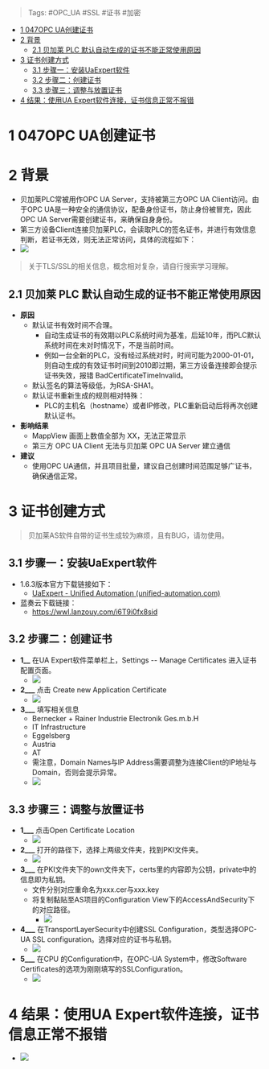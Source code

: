 > Tags: #OPC_UA #SSL #证书 #加密

- [1 047OPC UA创建证书](#1%20047OPC%20UA%E5%88%9B%E5%BB%BA%E8%AF%81%E4%B9%A6)
- [2 背景](#2%20%E8%83%8C%E6%99%AF)
	- [2.1 贝加莱 PLC 默认自动生成的证书不能正常使用原因](#2.1%20%E8%B4%9D%E5%8A%A0%E8%8E%B1%20PLC%20%E9%BB%98%E8%AE%A4%E8%87%AA%E5%8A%A8%E7%94%9F%E6%88%90%E7%9A%84%E8%AF%81%E4%B9%A6%E4%B8%8D%E8%83%BD%E6%AD%A3%E5%B8%B8%E4%BD%BF%E7%94%A8%E5%8E%9F%E5%9B%A0)
- [3 证书创建方式](#3%20%E8%AF%81%E4%B9%A6%E5%88%9B%E5%BB%BA%E6%96%B9%E5%BC%8F)
	- [3.1 步骤一：安装UaExpert软件](#3.1%20%E6%AD%A5%E9%AA%A4%E4%B8%80%EF%BC%9A%E5%AE%89%E8%A3%85UaExpert%E8%BD%AF%E4%BB%B6)
	- [3.2 步骤二：创建证书](#3.2%20%E6%AD%A5%E9%AA%A4%E4%BA%8C%EF%BC%9A%E5%88%9B%E5%BB%BA%E8%AF%81%E4%B9%A6)
	- [3.3 步骤三：调整与放置证书](#3.3%20%E6%AD%A5%E9%AA%A4%E4%B8%89%EF%BC%9A%E8%B0%83%E6%95%B4%E4%B8%8E%E6%94%BE%E7%BD%AE%E8%AF%81%E4%B9%A6)
- [4 结果：使用UA Expert软件连接，证书信息正常不报错](#4%20%E7%BB%93%E6%9E%9C%EF%BC%9A%E4%BD%BF%E7%94%A8UA%20Expert%E8%BD%AF%E4%BB%B6%E8%BF%9E%E6%8E%A5%EF%BC%8C%E8%AF%81%E4%B9%A6%E4%BF%A1%E6%81%AF%E6%AD%A3%E5%B8%B8%E4%B8%8D%E6%8A%A5%E9%94%99)

# 1 047OPC UA创建证书

# 2 背景

- 贝加莱PLC常被用作OPC UA Server，支持被第三方OPC UA Client访问。由于OPC UA是一种安全的通信协议，配备身份证书，防止身份被冒充，因此OPC UA Server需要创建证书，来确保自身身份。
- 第三方设备Client连接贝加莱PLC，会读取PLC的签名证书，并进行有效信息判断，若证书无效，则无法正常访问，具体的流程如下：
- ![](FILES/047OPC%20UA创建证书/image-20221114202307025.png)

> 关于TLS/SSL的相关信息，概念相对复杂，请自行搜索学习理解。

## 2.1 贝加莱 PLC 默认自动生成的证书不能正常使用原因

- **原因**
    - 默认证书有效时间不合理。
        - 自动生成证书的有效期以PLC系统时间为基准，后延10年，而PLC默认系统时间在未对时情况下，不是当前时间。
        - 例如一台全新的PLC，没有经过系统对时，时间可能为2000-01-01，则自动生成的有效证书时间到2010即过期，第三方设备连接即会提示证书失效，报错 BadCertificateTimeInvalid。
    - 默认签名的算法等级低，为RSA-SHA1。
    - 默认证书重新生成的规则相对特殊：
        - PLC的主机名（hostname）或者IP修改，PLC重新启动后将再次创建默认证书。
- **影响结果**
    - MappView 画面上数值全部为 XX，无法正常显示
    - 第三方 OPC UA Client 无法与贝加莱 OPC UA Server 建立通信
- **建议**
    - 使用OPC UA通信，并且项目批量，建议自己创建时间范围足够广证书，确保通信正常。

# 3 证书创建方式

> 贝加莱AS软件自带的证书生成较为麻烦，且有BUG，请勿使用。

## 3.1 步骤一：安装UaExpert软件

- 1.6.3版本官方下载链接如下：
    - [UaExpert - Unified Automation (unified-automation.com)](https://www.unified-automation.com/downloads/opc-ua-clients/uaexpert.html)
- 蓝奏云下载链接：
    - https://wwl.lanzouy.com/i6T9i0fx8sid

## 3.2 步骤二：创建证书

- **1__** 在UA Expert软件菜单栏上，Settings -- Manage Certificates 进入证书配置页面。
    - ![](FILES/047OPC%20UA创建证书/image-20221114203101021.png)
- **2___** 点击 Create new Application Certificate
    - ![](FILES/047OPC%20UA创建证书/image-20221114203119334.png)
- **3___** 填写相关信息
    - Bernecker + Rainer Industrie Electronik Ges.m.b.H
    - IT Infrastructure
    - Eggelsberg
    - Austria
    - AT
    - 需注意，Domain Names与IP Address需要调整为连接Client的IP地址与Domain，否则会提示异常。
    - ![](FILES/047OPC%20UA创建证书/image-20221114203143492.png)

## 3.3 步骤三：调整与放置证书

- **1___** 点击Open Certificate Location
    - ![](FILES/047OPC%20UA创建证书/image-20221114203155735.png)
- **2___** 打开的路径下，选择上两级文件夹，找到PKI文件夹。
    - ![](FILES/047OPC%20UA创建证书/image-20221114203842959.png)
- **3___** 在PKI文件夹下的own文件夹下，certs里的内容即为公钥，private中的信息即为私钥。
    - 文件分别对应重命名为xxx.cer与xxx.key
    - 将复制黏贴至AS项目的Configuration View下的AccessAndSecurity下的对应路径。
        - ![](FILES/047OPC%20UA创建证书/image-20221114205049441.png)
- **4___** 在TransportLayerSecurity中创建SSL Configuration，类型选择OPC- UA SSL configuration。选择对应的证书与私钥。
    - ![](FILES/047OPC%20UA创建证书/image-20221114205229024.png)
- **5___** 在CPU 的Configuration中，在OPC-UA System中，修改Software Certificates的选项为刚刚填写的SSLConfiguration。
    - ![](FILES/047OPC%20UA创建证书/image-20221114205322475.png)

# 4 结果：使用UA Expert软件连接，证书信息正常不报错

- ![](FILES/047OPC%20UA创建证书/image-20221114212457108.png)
